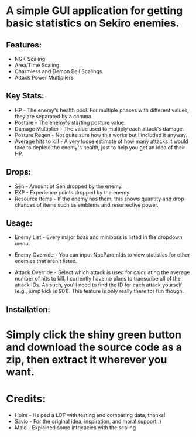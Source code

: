 # A simple GUI application for getting basic statistics on Sekiro enemies.

## Features:
 - NG+ Scaling
 - Area/Time Scaling
 - Charmless and Demon Bell Scalings
 - Attack Power Multipliers

## Key Stats:
 - HP - The enemy's health pool. For multiple phases with different values, they are separated by a comma.
 - Posture - The enemy's starting posture value.
 - Damage Multiplier - The value used to multiply each attack's damage.
 - Posture Regen - Not quite sure how this works but I included it anyway.
 - Average hits to kill - A very loose estimate of how many attacks it would take to deplete the enemy's health, just to help you get an idea of their HP.

## Drops:
 - Sen - Amount of Sen dropped by the enemy.
 - EXP - Experience points dropped by the enemy.
 - Resource Items - If the enemy has them, this shows quantity and drop chances of items such as emblems and resurrective power.

## Usage:

 - Enemy List - Every major boss and miniboss is listed in the dropdown menu.

 - Enemy Override - You can input NpcParamIds to view statistics for other enemies that aren't listed.

 - Attack Override - Select which attack is used for calculating the average number of hits to kill. I currently have no plans to transcribe all of the attack IDs. As such, you'll need to find the ID for each attack yourself (e.g., jump kick is 901). This feature is only really there for fun though.

## Installation:
# Simply click the shiny green button and download the source code as a zip, then extract it wherever you want.

# Credits:
 - Holm - Helped a LOT with testing and comparing data, thanks!
 - Savio - For the original idea, inspiration, and moral support :)
 - Maid - Explained some intricacies with the scaling

